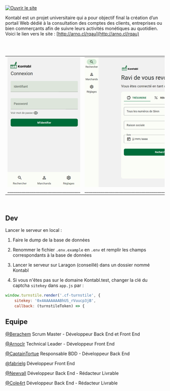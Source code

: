 <a href="http://arno.cl/rqau">
    <img alt="Ouvrir le site" height="42" src="https://kontabl.berachem.dev/img/logo.png">
</a>

Kontabl est un projet universitaire qui a pour objectif final la création d’un portail Web dédié à la consultation des comptes des clients, entreprises ou bien commerçants afin de suivre leurs activités monétiques au quotidien. Voici le lien vers le site : [http://arno.cl/rqau](http://arno.cl/rqau)

<br>
<br>

<table border="0">
    <tr>
        <td>
            <img src="./screenshots/Connexion.png">
            ____________________________________
        </td>
        <td>
            <img src="./screenshots/Recherche.png">
            ___________________________________________________________________________________________________________________________________
        </td>
        <td>
            <img src="./screenshots/Remise.png">
            ___________________________________________________________________________________________________________________________________
        </td>
        <td>
            <img src="./screenshots/Graphique.png">
            _______________________________________________________________________
        </td>
    </tr>
</table>

<br>

## Dev

Lancer le serveur en local :
1. Faire le dump de la base de données

2. Renommer le fichier ``.env.example`` en ``.env`` et remplir les champs correspondants à la base de données

3. Lancer le serveur sur Laragon (conseillé) dans un dossier nommé Kontabl

4. Si vous n'êtes pas sur le domaine Kontabl.test, changer la clé du captcha ``sitekey`` dans ``app.js`` par :
```js
window.turnstile.render('.cf-turnstile', {
    sitekey: '0x4AAAAAAABhUS_rVuucp3jB',
    callback: (turnstileToken) => {
```

## Equipe
[@Berachem](https://github.com/Berachem)
Scrum Master - Développeur Back End et Front End

[@Arnoclr](https://github.com/Arnoclr)
Technical Leader - Développeur Front End

[@CaptainTortue](https://github.com/CaptainTortue) Responsable BDD - Développeur Back End

[@fabrielg](https://github.com/fabrielg)
Développeur Front End

[@Newvall](https://github.com/Newvall)
Développeur Back End - Rédacteur Livrable

[@Cole4rt](https://github.com/Cole4rt)
Développeur Back End - Rédacteur Livrable
